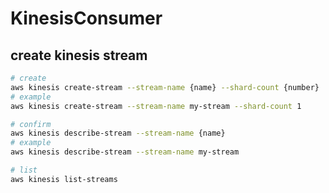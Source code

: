 # KinesisConsumer

## create kinesis stream

```bash
# create
aws kinesis create-stream --stream-name {name} --shard-count {number}
# example
aws kinesis create-stream --stream-name my-stream --shard-count 1
```

```bash
# confirm
aws kinesis describe-stream --stream-name {name}
# example
aws kinesis describe-stream --stream-name my-stream
```

```bash
# list
aws kinesis list-streams
```

